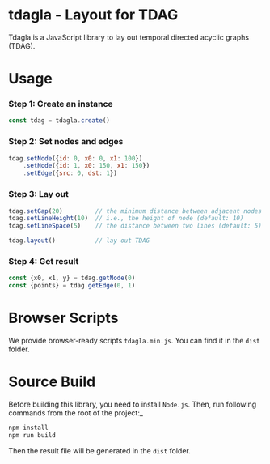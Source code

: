 # tdagla - Layout for TDAG

Tdagla is a JavaScript library to lay out temporal directed acyclic graphs (TDAG).

# Usage
### Step 1: Create an instance
```js
const tdag = tdagla.create()
```

### Step 2: Set nodes and edges
```js
tdag.setNode({id: 0, x0: 0, x1: 100})
    .setNode({id: 1, x0: 150, x1: 150})
    .setEdge({src: 0, dst: 1})
```

### Step 3: Lay out
```js
tdag.setGap(20)         // the minimum distance between adjacent nodes on the same line (default: 20)
tdag.setLineHeight(10)  // i.e., the height of node (default: 10)
tdag.setLineSpace(5)    // the distance between two lines (default: 5)

tdag.layout()           // lay out TDAG
```

### Step 4: Get result
```js
const {x0, x1, y} = tdag.getNode(0)
const {points} = tdag.getEdge(0, 1)
```

# Browser Scripts

We provide browser-ready scripts `tdagla.min.js`. You can find it in the `dist` folder.

# Source Build
Before building this library, you need to install `Node.js`. Then, run following commands from the root of the project:_

```bash
npm install
npm run build
```

Then the result file will be generated in the `dist` folder.
